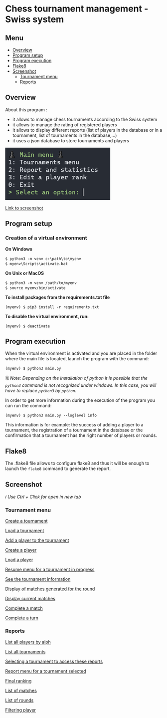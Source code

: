 # Chess tournament management - Swiss system

## Menu

* [Overview](#overview)
* [Program setup](#program-setup)
* [Program execution](#program-execution)
* [Flake8](#flake8)
* [Screenshot](#screenshot)
	- [Tournament menu](#tournament-menu)
	- [Reports](#reports)

## Overview

About this program :
- it allows to manage chess tournaments according to the Swiss system
- it allows to manage the rating of registered players 
- it allows to display different reports (list of players in the database or in a tournament, list of tournaments in the database,...)
- it uses a json database to store tournaments and players

![Screenshot of menu](https://github.com/Prud-homme/image-data-bank/blob/main/projet_4/menu.gif?raw=true)

[Link to screenshot](#screenshot)

## Program setup

### Creation of a virtual environment

**On Windows**
```
$ python3 -m venv c:\path\to\myenv
$ myenv\Scripts\activate.bat
```

**On Unix or MacOS**
```
$ python3 -m venv /path/to/myenv
$ source myenv/bin/activate
```

**To install packages from the requirements.txt file**
```
(myenv) $ pip3 install -r requirements.txt
```

**To disable the virtual environment, run:**
```
(myenv) $ deactivate
```

## Program execution

When the virtual environment is activated and you are placed in the folder where the main file is located, launch the program with the command:
```
(myenv) $ python3 main.py
```
🗒️ *Note: Depending on the installation of python it is possible that the `python3` command is not recognized under windows. In this case, you will have to replace `python3` by `python`.*

In order to get more information during the execution of the program you can run the command:
```
(myenv) $ python3 main.py --loglevel info
```
This information is for example: the success of adding a player to a tournament, the registration of a tournament in the database or the confirmation that a tournament has the right number of players or rounds.

## Flake8

The .flake8 file allows to configure flake8 and thus it will be enough to launch the `flake8` command to generate the report.

## Screenshot

*ℹ️ Use Ctrl + Click for open in new tab*

### Tournament menu

[Create a tournament](https://github.com/Prud-homme/image-data-bank/blob/main/projet_4/tournament-menu/create.png?raw=true)

[Load a tournament](https://github.com/Prud-homme/image-data-bank/blob/main/projet_4/tournament-menu/load.png?raw=true)

[Add a player to the tournament](https://github.com/Prud-homme/image-data-bank/blob/main/projet_4/tournament-menu/addplayer.png?raw=true)

[Create a player](https://github.com/Prud-homme/image-data-bank/blob/main/projet_4/tournament-menu/createplayer.png?raw=true)

[Load a player](https://github.com/Prud-homme/image-data-bank/blob/main/projet_4/tournament-menu/loadplayer.png?raw=true)

[Resume menu for a tournament in progress](https://github.com/Prud-homme/image-data-bank/blob/main/projet_4/tournament-menu/tournamentresume.png?raw=true)

[See the tournament information](https://github.com/Prud-homme/image-data-bank/blob/main/projet_4/tournament-menu/tournamentinfo.png?raw=true)

[Display of matches generated for the round](https://github.com/Prud-homme/image-data-bank/blob/main/projet_4/tournament-menu/generation.png?raw=true)

[Display current matches](https://github.com/Prud-homme/image-data-bank/blob/main/projet_4/tournament-menu/displaycurrent.png?raw=true)

[Complete a match](https://github.com/Prud-homme/image-data-bank/blob/main/projet_4/tournament-menu/completematch.png?raw=true)

[Complete a turn](https://github.com/Prud-homme/image-data-bank/blob/main/projet_4/tournament-menu/completeturn.png?raw=true)

### Reports

[List all players by alph](https://raw.githubusercontent.com/Prud-homme/image-data-bank/blob/main/projet_4/reports-statistics/playeralphabetic.png?raw=true)

[List all tournaments](https://raw.githubusercontent.com/Prud-homme/image-data-bank/blob/main/projet_4/reports-statistics/listtournaments.png?raw=true)

[Selecting a tournament to access these reports](https://raw.githubusercontent.com/Prud-homme/image-data-bank/blob/main/projet_4/reports-statistics/abouttournament.png?raw=true)

[Report menu for a tournament selected](https://raw.githubusercontent.com/Prud-homme/image-data-bank/blob/main/projet_4/reports-statistics/abouttournamentmenu.png?raw=true)

[Final ranking](https://raw.githubusercontent.com/Prud-homme/image-data-bank/blob/main/projet_4/reports-statistics/abouttournamentfinalranking.png?raw=true)

[List of matches](https://raw.githubusercontent.com/Prud-homme/image-data-bank/blob/main/projet_4/reports-statistics/abouttournamentmatches.png?raw=true)

[List of rounds](https://raw.githubusercontent.com/Prud-homme/image-data-bank/blob/main/projet_4/reports-statistics/abouttournamentturn.png?raw=true)

[Filtering player](https://raw.githubusercontent.com/Prud-homme/image-data-bank/blob/main/projet_4/reports-statistics/filterplayer.png?raw=true)


